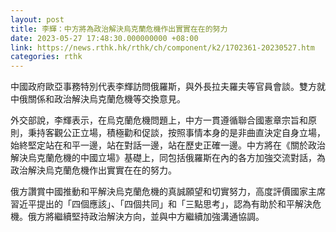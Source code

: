 ```yaml
---
layout: post
title: 李輝：中方將為政治解決烏克蘭危機作出實實在在的努力
date: 2023-05-27 17:48:30.000000000 +08:00
link: https://news.rthk.hk/rthk/ch/component/k2/1702361-20230527.htm
categories: rthk
---
```


中國政府歐亞事務特別代表李輝訪問俄羅斯，與外長拉夫羅夫等官員會談。雙方就中俄關係和政治解決烏克蘭危機等交換意見。

外交部說，李輝表示，在烏克蘭危機問題上，中方一貫遵循聯合國憲章宗旨和原則，秉持客觀公正立場，積極勸和促談，按照事情本身的是非曲直決定自身立場，始終堅定站在和平一邊，站在對話一邊，站在歷史正確一邊。中方將在《關於政治解決烏克蘭危機的中國立場》基礎上，同包括俄羅斯在內的各方加強交流對話，為政治解決烏克蘭危機作出實實在在的努力。

俄方讚賞中國推動和平解決烏克蘭危機的真誠願望和切實努力，高度評價國家主席習近平提出的「四個應該」、「四個共同」和「三點思考」，認為有助於和平解決危機。俄方將繼續堅持政治解決方向，並與中方繼續加強溝通協調。
